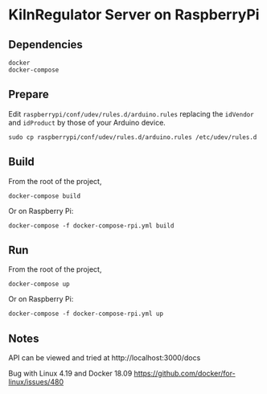 # KilnRegulator Server on RaspberryPi

## Dependencies

```
docker
docker-compose
```

## Prepare

Edit `raspberrypi/conf/udev/rules.d/arduino.rules` replacing the `idVendor` and `idProduct` by those of your Arduino device.

```
sudo cp raspberrypi/conf/udev/rules.d/arduino.rules /etc/udev/rules.d
```

## Build
From the root of the project,

```
docker-compose build
```

Or on Raspberry Pi:
```
docker-compose -f docker-compose-rpi.yml build
```

## Run

From the root of the project,

```
docker-compose up
```

Or on Raspberry Pi:
```
docker-compose -f docker-compose-rpi.yml up
```


## Notes

API can be viewed and tried at http://localhost:3000/docs

Bug with Linux 4.19 and Docker 18.09
https://github.com/docker/for-linux/issues/480
